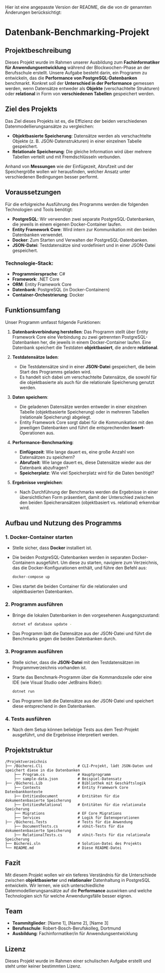 Hier ist eine angepasste Version der README, die die von dir genannten Änderungen berücksichtigt:

# Datenbank-Benchmarking-Projekt

## Projektbeschreibung

Dieses Projekt wurde im Rahmen unserer Ausbildung zum **Fachinformatiker für Anwendungsentwicklung** während der Blockwochen-Phase an der Berufsschule erstellt. Unsere Aufgabe besteht darin, ein Programm zu entwickeln, das die **Performance von PostgreSQL-Datenbanken** benchmarkt. Konkret soll der **Unterschied in der Performance** gemessen werden, wenn Datensätze entweder als **Objekte** (verschachtelte Strukturen) oder **relational** in Form von **verschiedenen Tabellen** gespeichert werden.

## Ziel des Projekts

Das Ziel dieses Projekts ist es, die Effizienz der beiden verschiedenen Datenmodellierungsansätze zu vergleichen:

- **Objektbasierte Speicherung**: Datensätze werden als verschachtelte Objekte (z. B. JSON-Datenstrukturen) in einer einzelnen Tabelle gespeichert.
- **Relationale Speicherung**: Die gleiche Information wird über mehrere Tabellen verteilt und mit Fremdschlüsseln verbunden.

Anhand von **Messungen** wie der Einfügezeit, Abrufzeit und der Speichergröße wollen wir herausfinden, welcher Ansatz unter verschiedenen Bedingungen besser performt.

## Voraussetzungen

Für die erfolgreiche Ausführung des Programms werden die folgenden Technologien und Tools benötigt:

- **PostgreSQL**: Wir verwenden zwei separate PostgreSQL-Datenbanken, die jeweils in einem eigenen Docker-Container laufen.
- **Entity Framework Core**: Wird intern zur Kommunikation mit den beiden Datenbanken verwendet.
- **Docker**: Zum Starten und Verwalten der PostgreSQL-Datenbanken.
- **JSON-Datei**: Testdatensätze sind vordefiniert und in einer JSON-Datei gespeichert.

### Technologie-Stack:
- **Programmiersprache**: C# 
- **Framework**: .NET Core
- **ORM**: Entity Framework Core
- **Datenbank**: PostgreSQL (in Docker-Containern)
- **Container-Orchestrierung**: Docker

## Funktionsumfang

Unser Programm umfasst folgende Funktionen:

1. **Datenbankverbindung herstellen**: Das Programm stellt über Entity Framework Core eine Verbindung zu zwei getrennten PostgreSQL-Datenbanken her, die jeweils in einem Docker-Container laufen. Eine Datenbank speichert die Testdaten **objektbasiert**, die andere **relational**.

2. **Testdatensätze laden**: 
   - Die Testdatensätze sind in einer **JSON-Datei** gespeichert, die beim Start des Programms geladen wird.
   - Es handelt sich dabei um verschachtelte Datensätze, die sowohl für die objektbasierte als auch für die relationale Speicherung genutzt werden.

3. **Daten speichern**: 
   - Die geladenen Datensätze werden entweder in einer einzelnen Tabelle (objektbasierte Speicherung) oder in mehreren Tabellen (relationale Speicherung) abgelegt.
   - Entity Framework Core sorgt dabei für die Kommunikation mit den jeweiligen Datenbanken und führt die entsprechenden **Insert**-Operationen aus.

4. **Performance-Benchmarking**: 
   - **Einfügezeit**: Wie lange dauert es, eine große Anzahl von Datensätzen zu speichern?
   - **Abrufzeit**: Wie lange dauert es, diese Datensätze wieder aus der Datenbank abzufragen?
   - **Speicherplatz**: Wie viel Speicherplatz wird für die Daten benötigt?

5. **Ergebnisse vergleichen**: 
   - Nach Durchführung der Benchmarks werden die Ergebnisse in einer übersichtlichen Form präsentiert, damit der Unterschied zwischen den beiden Speicheransätzen (objektbasiert vs. relational) erkennbar wird.

## Aufbau und Nutzung des Programms

### 1. **Docker-Container starten**
   - Stelle sicher, dass **Docker** installiert ist.
   - Die beiden PostgreSQL-Datenbanken werden in separaten Docker-Containern ausgeführt. Um diese zu starten, navigiere zum Verzeichnis, das die Docker-Konfigurationen enthält, und führe den Befehl aus:

     ```bash
     docker-compose up
     ```

   - Dies startet die beiden Container für die relationalen und objektbasierten Datenbanken.

### 2. **Programm ausführen**
   - Bringe die lokalen Datenbanken in den vorgesehenen Ausgangszustand:

     ```bash
     dotnet ef database update -
     ```

   - Das Programm lädt die Datensätze aus der JSON-Datei und führt die Benchmarks gegen die beiden Datenbanken durch.

### 3. **Programm ausführen**
   - Stelle sicher, dass die **JSON-Datei** mit den Testdatensätzen im Programmverzeichnis vorhanden ist.
   - Starte das Benchmark-Programm über die Kommandozeile oder eine IDE (wie Visual Studio oder JetBrains Rider):

     ```bash
     dotnet run
     ```

   - Das Programm lädt die Datensätze aus der JSON-Datei und speichert diese entsprechend in den Datenbanken.

### 4. **Tests ausführen**
   - Nach dem Setup können beliebige Tests aus dem Test-Projekt ausgeführt, und die Ergebnisse interpretiert werden.

## Projektstruktur

```
/Projektverzeichnis
├── /Bücherei.Cli                # CLI-Projekt, lädt JSON-Daten und speichert diese in die Datenbanken
    ├── Program.cs               # Hauptprogramm
    ├── sample-data.json         # Beispiel-Datensatz
├── /Bücherei.Lib                # Bibliothek mit Geschäftslogik
    ├── Contexts                 # Entity Framework Core Datenbankkontexte
    ├── EntitiesDocument         # Entitäten für die dokumentenbasierte Speicherung
    ├── EntitiesRelational       # Entitäten für die relationale Speicherung
    ├── Migrations               # EF Core Migrations
    ├── Services                 # Logik für Datenoperationen
├── /Bücherei.Tests              # Tests für die Anwendung
    ├── DocumentTests.cs         # xUnit-Tests für die dokumentenbasierte Speicherung
    ├── RelationalTests.cs       # xUnit-Tests für die relationale Speicherung
├── Bücherei.sln                 # Solution-Datei des Projekts
└── README.md                    # Diese README-Datei
```

## Fazit

Mit diesem Projekt wollen wir ein tieferes Verständnis für die Unterschiede zwischen **objektbasierter** und **relationaler** Datenhaltung in PostgreSQL entwickeln. Wir lernen, wie sich unterschiedliche Datenmodellierungsansätze auf die **Performance** auswirken und welche Technologien sich für welche Anwendungsfälle besser eignen.

## Team

- **Teammitglieder**: [Name 1], [Name 2], [Name 3]  
- **Berufsschule**: Robert-Bosch-Berufskolleg, Dortmund
- **Ausbildung**: Fachinformatiker/in für Anwendungsentwicklung

## Lizenz

Dieses Projekt wurde im Rahmen einer schulischen Aufgabe erstellt und steht unter keiner bestimmten Lizenz.
